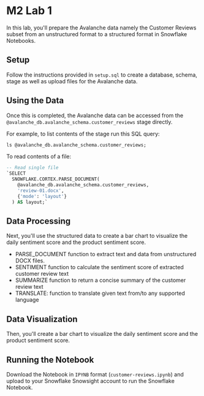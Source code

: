 # M2 Lab 1 

In this lab, you'll prepare the Avalanche data namely the Customer Reviews subset from an unstructured format to a structured format in Snowflake Notebooks.

## Setup

Follow the instructions provided in `setup.sql` to create a database, schema, stage as well as upload files for the Avalanche data.

## Using the Data

Once this is completed, the Avalanche data can be accessed from the `@avalanche_db.avalanche_schema.customer_reviews` stage directly.

For example, to list contents of the stage run this SQL query:

```SQL 
ls @avalanche_db.avalanche_schema.customer_reviews;
``` 

To read contents of a file:

```SQL 
-- Read single file
`SELECT
  SNOWFLAKE.CORTEX.PARSE_DOCUMENT(
    @avalanche_db.avalanche_schema.customer_reviews,
    'review-01.docx',
    {'mode': 'layout'}
  ) AS layout;`
```

## Data Processing

Next, you'll use the structured data to create a bar chart to visualize the daily sentiment score and the product sentiment score.

- PARSE_DOCUMENT function to extract text and data from unstructured DOCX files.
- SENTIMENT function to calculate the sentiment score of extracted customer review text
- SUMMARIZE function to return a concise summary of the customer review text
- TRANSLATE: function to translate given text from/to any supported language

## Data Visualization
Then, you'll create a bar chart to visualize the daily sentiment score and the product sentiment score.


## Running the Notebook
Download the Notebook in `IPYNB` format (`customer-reviews.ipynb`) and upload to your Snowflake Snowsight account to run the Snowflake Notebook.
